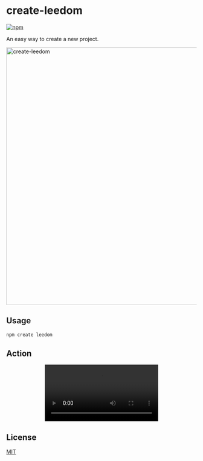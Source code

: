# create-leedom

[![npm](https://img.shields.io/npm/v/create-leedom?color=333&label=)](https://www.npmjs.com/package/create-leedom)

An easy way to create a new project.

<img width="682" alt="create-leedom" src="https://github.com/leedomjs/create-leedom/assets/30711792/f1a6d737-1961-4cd0-8f30-d43da133a372">

## Usage

```bash
npm create leedom
```

## Action
<div align="center">
  <video src="https://github.com/leedomjs/create-leedom/assets/30711792/7fd1a18e-a921-4bd6-8c66-188185949459" />
</div>

## License

[MIT](https://github.com/leedomjs/create-leedom/blob/main/LICENSE)
